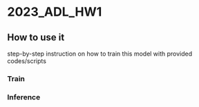 # 2023_ADL_HW1

## How to use it 
step-by-step instruction on how to train this model with provided codes/scripts
### Train

### Inference




